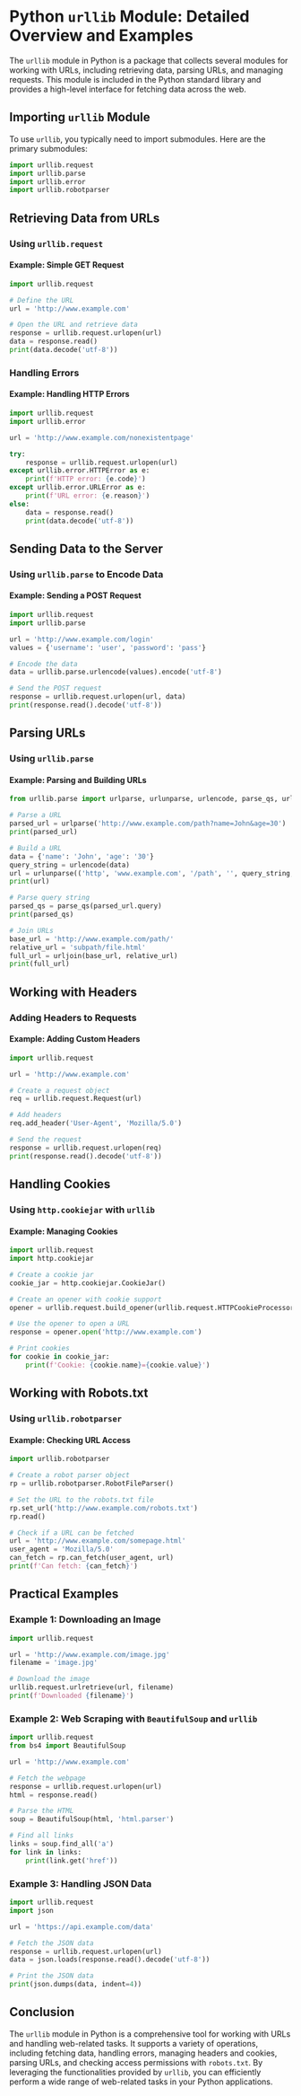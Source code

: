 # Python `urllib` Module: Detailed Overview and Examples

The `urllib` module in Python is a package that collects several modules for working with URLs, including retrieving data, parsing URLs, and managing requests. This module is included in the Python standard library and provides a high-level interface for fetching data across the web.

## Importing `urllib` Module

To use `urllib`, you typically need to import submodules. Here are the primary submodules:

```python
import urllib.request
import urllib.parse
import urllib.error
import urllib.robotparser
```

## Retrieving Data from URLs

### Using `urllib.request`

#### Example: Simple GET Request

```python
import urllib.request

# Define the URL
url = 'http://www.example.com'

# Open the URL and retrieve data
response = urllib.request.urlopen(url)
data = response.read()
print(data.decode('utf-8'))
```

### Handling Errors

#### Example: Handling HTTP Errors

```python
import urllib.request
import urllib.error

url = 'http://www.example.com/nonexistentpage'

try:
    response = urllib.request.urlopen(url)
except urllib.error.HTTPError as e:
    print(f'HTTP error: {e.code}')
except urllib.error.URLError as e:
    print(f'URL error: {e.reason}')
else:
    data = response.read()
    print(data.decode('utf-8'))
```

## Sending Data to the Server

### Using `urllib.parse` to Encode Data

#### Example: Sending a POST Request

```python
import urllib.request
import urllib.parse

url = 'http://www.example.com/login'
values = {'username': 'user', 'password': 'pass'}

# Encode the data
data = urllib.parse.urlencode(values).encode('utf-8')

# Send the POST request
response = urllib.request.urlopen(url, data)
print(response.read().decode('utf-8'))
```

## Parsing URLs

### Using `urllib.parse`

#### Example: Parsing and Building URLs

```python
from urllib.parse import urlparse, urlunparse, urlencode, parse_qs, urljoin

# Parse a URL
parsed_url = urlparse('http://www.example.com/path?name=John&age=30')
print(parsed_url)

# Build a URL
data = {'name': 'John', 'age': '30'}
query_string = urlencode(data)
url = urlunparse(('http', 'www.example.com', '/path', '', query_string, ''))
print(url)

# Parse query string
parsed_qs = parse_qs(parsed_url.query)
print(parsed_qs)

# Join URLs
base_url = 'http://www.example.com/path/'
relative_url = 'subpath/file.html'
full_url = urljoin(base_url, relative_url)
print(full_url)
```

## Working with Headers

### Adding Headers to Requests

#### Example: Adding Custom Headers

```python
import urllib.request

url = 'http://www.example.com'

# Create a request object
req = urllib.request.Request(url)

# Add headers
req.add_header('User-Agent', 'Mozilla/5.0')

# Send the request
response = urllib.request.urlopen(req)
print(response.read().decode('utf-8'))
```

## Handling Cookies

### Using `http.cookiejar` with `urllib`

#### Example: Managing Cookies

```python
import urllib.request
import http.cookiejar

# Create a cookie jar
cookie_jar = http.cookiejar.CookieJar()

# Create an opener with cookie support
opener = urllib.request.build_opener(urllib.request.HTTPCookieProcessor(cookie_jar))

# Use the opener to open a URL
response = opener.open('http://www.example.com')

# Print cookies
for cookie in cookie_jar:
    print(f'Cookie: {cookie.name}={cookie.value}')
```

## Working with Robots.txt

### Using `urllib.robotparser`

#### Example: Checking URL Access

```python
import urllib.robotparser

# Create a robot parser object
rp = urllib.robotparser.RobotFileParser()

# Set the URL to the robots.txt file
rp.set_url('http://www.example.com/robots.txt')
rp.read()

# Check if a URL can be fetched
url = 'http://www.example.com/somepage.html'
user_agent = 'Mozilla/5.0'
can_fetch = rp.can_fetch(user_agent, url)
print(f'Can fetch: {can_fetch}')
```

## Practical Examples

### Example 1: Downloading an Image

```python
import urllib.request

url = 'http://www.example.com/image.jpg'
filename = 'image.jpg'

# Download the image
urllib.request.urlretrieve(url, filename)
print(f'Downloaded {filename}')
```

### Example 2: Web Scraping with `BeautifulSoup` and `urllib`

```python
import urllib.request
from bs4 import BeautifulSoup

url = 'http://www.example.com'

# Fetch the webpage
response = urllib.request.urlopen(url)
html = response.read()

# Parse the HTML
soup = BeautifulSoup(html, 'html.parser')

# Find all links
links = soup.find_all('a')
for link in links:
    print(link.get('href'))
```

### Example 3: Handling JSON Data

```python
import urllib.request
import json

url = 'https://api.example.com/data'

# Fetch the JSON data
response = urllib.request.urlopen(url)
data = json.loads(response.read().decode('utf-8'))

# Print the JSON data
print(json.dumps(data, indent=4))
```

## Conclusion

The `urllib` module in Python is a comprehensive tool for working with URLs and handling web-related tasks. It supports a variety of operations, including fetching data, handling errors, managing headers and cookies, parsing URLs, and checking access permissions with `robots.txt`. By leveraging the functionalities provided by `urllib`, you can efficiently perform a wide range of web-related tasks in your Python applications.